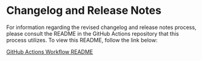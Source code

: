# Changelog and Release Notes

For information regarding the revised changelog and release notes process, please consult the README in the GitHub Actions repository that this process utilizes. To view this README, follow the link below:

[GitHub Actions Workflow README](https://github.com/BigSamu/OpenSearch_Change_Set_Create_Action/blob/main/README.md)
